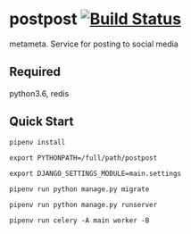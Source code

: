 # postpost [![Build Status](https://travis-ci.com/PiterPy-Meetup/postpost.svg?branch=master)](https://travis-ci.com/PiterPy-Meetup/postpost)

metameta. Service for posting to social media

## Required
python3.6, redis

## Quick Start
`pipenv install`

`export PYTHONPATH=/full/path/postpost`

`export DJANGO_SETTINGS_MODULE=main.settings`

`pipenv run python manage.py migrate`

`pipenv run python manage.py runserver`

`pipenv run celery -A main worker -B`
